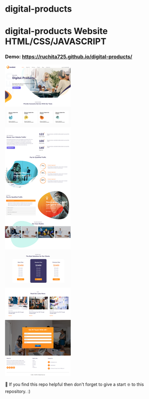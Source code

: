 # digital-products

# digital-products Website HTML/CSS/JAVASCRIPT

### Demo: https://ruchita725.github.io/digital-products/

![digital-products](https://github.com/ruchita725/digital-products/blob/main/images/photo.png)

🙏 If you find this repo helpful then don't forget to give a start ❇️  to this repository. :)

